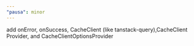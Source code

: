 ```yaml
---
"pausa": minor
---
```


add onError, onSuccess, CacheClient (like tanstack-query),CacheClient Provider, and CacheClientOptionsProvider
